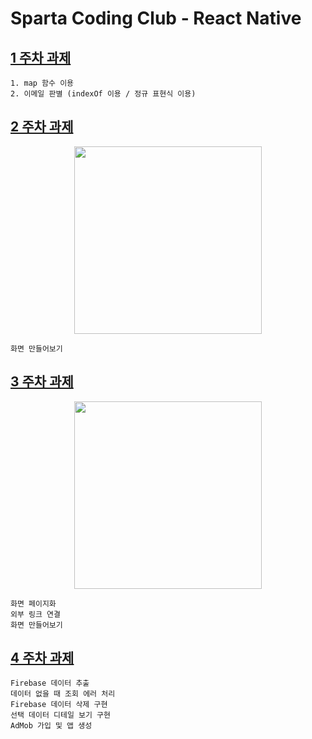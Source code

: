 # Sparta Coding Club - React Native

## [1 주차 과제](https://github.com/nezhitsya/Sparta_React_Native/tree/master/week%2001/Homework01)

```
1. map 함수 이용
2. 이메일 판별 (indexOf 이용 / 정규 표현식 이용)
```

## [2 주차 과제](https://github.com/nezhitsya/Sparta_React_Native/tree/master/week%2002/Homework02)

<p align="center">
  <img width="300" src="https://user-images.githubusercontent.com/60697742/127432885-9bcd77a9-ff40-4f53-abf8-18c900c33f42.png">
</p>

```
화면 만들어보기
```

## [3 주차 과제](https://github.com/nezhitsya/Sparta_React_Native/tree/master/week%2003/Homework03)

<p align="center">
  <img width="300" src="https://user-images.githubusercontent.com/60697742/128128595-96bdd88c-1c74-4911-af2b-b2f70d8a1b0c.mov">
</p>

```
화면 페이지화
외부 링크 연결
화면 만들어보기
```

## [4 주차 과제](https://github.com/nezhitsya/Sparta_React_Native/tree/master/week%2004/Homework04)

```
Firebase 데이터 추출
데이터 없을 때 조회 에러 처리
Firebase 데이터 삭제 구현
선택 데이터 디테일 보기 구현
AdMob 가입 및 앱 생성
```